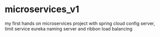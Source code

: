 # microservices_v1
my first hands on microservices project with spring cloud config server, limit service eureka naming server and ribbon load balancing 
